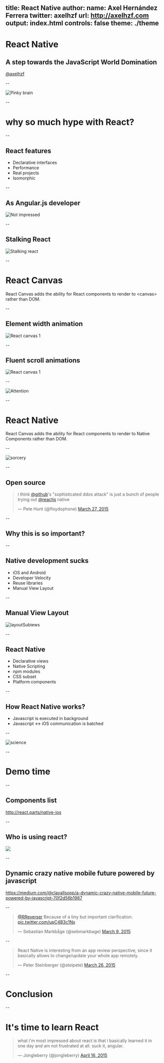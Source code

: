 title: React Native
author:
  name: Axel Hernández Ferrera
  twitter: axelhzf
  url: http://axelhzf.com
output: index.html
controls: false
theme: ./theme
--

# React Native

## A step towards the JavaScript World Domination

[@axelhzf](http://twitter.com/axelhzf)

--

![Pinky brain](images/pinky-brain-2.jpg)

--

# why so much hype with React?

--

## React features

* Declarative interfaces
* Performance
* Real projects
* Isomorphic
 
--

## As Angular.js developer

![Not impressed](images/not-impressed.jpg)

--

## Stalking React

![Stalking react](images/stalking.gif)

--

# React Canvas

React Canvas adds the ability for React components to render to &lt;canvas\> rather than DOM.

--

## Element width animation

![React canvas 1](images/react-canvas-1.gif)

--

## Fluent scroll animations

![React canvas 1](images/react-canvas-2.gif)

--

![Attention](images/attention.jpg)

--

# React Native

React Canvas adds the ability for React components to render to Native Components rather than DOM.

--

![sorcery](images/mind-blow.gif)

--

## Open source

<blockquote class="twitter-tweet" lang="en"><p>i think <a href="https://twitter.com/github">@github</a>&#39;s &quot;sophisticated ddos attack&quot; is just a bunch of people trying out <a href="https://twitter.com/reactjs">@reactjs</a> native</p>&mdash; Pete Hunt (@floydophone) <a href="https://twitter.com/floydophone/status/581343475284611072">March 27, 2015</a></blockquote>

--

## Why this is so important?

--

## Native development sucks

* iOS and Android
* Developer Velocity
* Reuse libraries
* Manual View Layout

--

## Manual View Layout

![layoutSubiews](images/layoutSubviews.png)

--

## React Native

* Declarative views
* Native Scripting
* npm modules
* CSS subset
* Platform components

--

## How React Native works?

* Javascript is executed in background
* Javascript <-> iOS communication is batched

--

![science](http://i.imgur.com/4smu7.gif)

--

# Demo time

--

## Components list

http://react.parts/native-ios

--

## Who is using react?

![](images/fb-groups.jpg)

--

## Dynamic crazy native mobile future powered by javascript

https://medium.com/@clayallsopp/a-dynamic-crazy-native-mobile-future-powered-by-javascript-70f2d56b1987

--

<blockquote class="twitter-tweet" lang="en"><p><a href="https://twitter.com/RReverser">@RReverser</a> Because of a tiny but important clarification. <a href="http://t.co/upC4B3c1Nx">pic.twitter.com/upC4B3c1Nx</a></p>&mdash; Sebastian Markbåge (@sebmarkbage) <a href="https://twitter.com/sebmarkbage/status/575059848083058688">March 9, 2015</a></blockquote>


--

<blockquote class="twitter-tweet" lang="en"><p>React Native is interesting from an app review perspective, since it basically allows to change/update your whole app remotely.</p>&mdash; Peter Steinberger (@steipete) <a href="https://twitter.com/steipete/status/581150907502628864">March 26, 2015</a></blockquote>

--

# Conclusion

--

# It's time to learn React

<blockquote class="twitter-tweet" lang="en"><p>what i&#39;m most impressed about react is that i basically learned it in one day and am not frustrated at all. suck it, angular.</p>&mdash; Jongleberry (@jongleberry) <a href="https://twitter.com/jongleberry/status/588590842748637184">April 16, 2015</a></blockquote>


<script async src="//platform.twitter.com/widgets.js" charset="utf-8"></script>